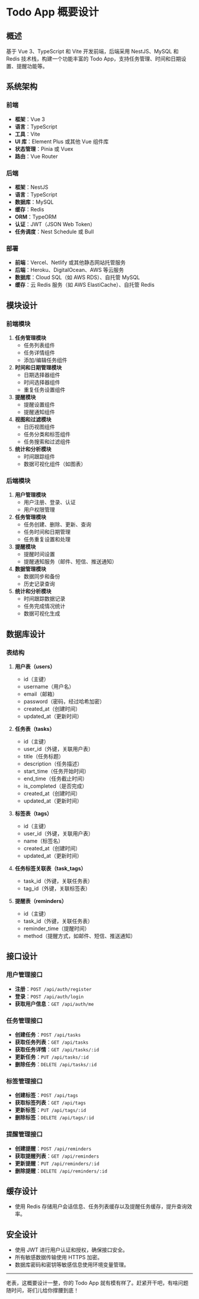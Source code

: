 # Todo App 概要设计

## 概述
基于 Vue 3、TypeScript 和 Vite 开发前端，后端采用 NestJS、MySQL 和 Redis 技术栈，构建一个功能丰富的 Todo App，支持任务管理、时间和日期设置、提醒功能等。

## 系统架构

### 前端
- **框架**：Vue 3
- **语言**：TypeScript
- **工具**：Vite
- **UI 库**：Element Plus 或其他 Vue 组件库
- **状态管理**：Pinia 或 Vuex
- **路由**：Vue Router

### 后端
- **框架**：NestJS
- **语言**：TypeScript
- **数据库**：MySQL
- **缓存**：Redis
- **ORM**：TypeORM
- **认证**：JWT（JSON Web Token）
- **任务调度**：Nest Schedule 或 Bull

### 部署
- **前端**：Vercel、Netlify 或其他静态网站托管服务
- **后端**：Heroku、DigitalOcean、AWS 等云服务
- **数据库**：Cloud SQL（如 AWS RDS）、自托管 MySQL
- **缓存**：云 Redis 服务（如 AWS ElastiCache）、自托管 Redis

## 模块设计

### 前端模块
1. **任务管理模块**
    - 任务列表组件
    - 任务详情组件
    - 添加/编辑任务组件
2. **时间和日期管理模块**
    - 日期选择器组件
    - 时间选择器组件
    - 重复任务设置组件
3. **提醒模块**
    - 提醒设置组件
    - 提醒通知组件
4. **视图和过滤模块**
    - 日历视图组件
    - 任务分类和标签组件
    - 任务搜索和过滤组件
5. **统计和分析模块**
    - 时间跟踪组件
    - 数据可视化组件（如图表）

### 后端模块
1. **用户管理模块**
    - 用户注册、登录、认证
    - 用户权限管理
2. **任务管理模块**
    - 任务创建、删除、更新、查询
    - 任务时间和日期管理
    - 任务重复设置和处理
3. **提醒模块**
    - 提醒时间设置
    - 提醒通知服务（邮件、短信、推送通知）
4. **数据管理模块**
    - 数据同步和备份
    - 历史记录查询
5. **统计和分析模块**
    - 时间跟踪数据记录
    - 任务完成情况统计
    - 数据可视化生成

## 数据库设计

### 表结构
1. **用户表（users）**
    - id（主键）
    - username（用户名）
    - email（邮箱）
    - password（密码，经过哈希加密）
    - created_at（创建时间）
    - updated_at（更新时间）

2. **任务表（tasks）**
    - id（主键）
    - user_id（外键，关联用户表）
    - title（任务标题）
    - description（任务描述）
    - start_time（任务开始时间）
    - end_time（任务截止时间）
    - is_completed（是否完成）
    - created_at（创建时间）
    - updated_at（更新时间）

3. **标签表（tags）**
    - id（主键）
    - user_id（外键，关联用户表）
    - name（标签名）
    - created_at（创建时间）
    - updated_at（更新时间）

4. **任务标签关联表（task_tags）**
    - task_id（外键，关联任务表）
    - tag_id（外键，关联标签表）

5. **提醒表（reminders）**
    - id（主键）
    - task_id（外键，关联任务表）
    - reminder_time（提醒时间）
    - method（提醒方式，如邮件、短信、推送通知）

## 接口设计

### 用户管理接口
- **注册**：`POST /api/auth/register`
- **登录**：`POST /api/auth/login`
- **获取用户信息**：`GET /api/auth/me`

### 任务管理接口
- **创建任务**：`POST /api/tasks`
- **获取任务列表**：`GET /api/tasks`
- **获取任务详情**：`GET /api/tasks/:id`
- **更新任务**：`PUT /api/tasks/:id`
- **删除任务**：`DELETE /api/tasks/:id`

### 标签管理接口
- **创建标签**：`POST /api/tags`
- **获取标签列表**：`GET /api/tags`
- **更新标签**：`PUT /api/tags/:id`
- **删除标签**：`DELETE /api/tags/:id`

### 提醒管理接口
- **创建提醒**：`POST /api/reminders`
- **获取提醒列表**：`GET /api/reminders`
- **更新提醒**：`PUT /api/reminders/:id`
- **删除提醒**：`DELETE /api/reminders/:id`

## 缓存设计
- 使用 Redis 存储用户会话信息、任务列表缓存以及提醒任务缓存，提升查询效率。

## 安全设计
- 使用 JWT 进行用户认证和授权，确保接口安全。
- 所有敏感数据传输使用 HTTPS 加密。
- 数据库密码和密钥等敏感信息使用环境变量管理。

---

老表，这概要设计一整，你的 Todo App 就有模有样了。赶紧开干吧，有啥问题随时问，哥们儿给你撑腰到底！
